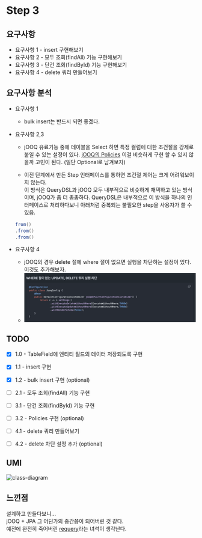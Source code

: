 # Step 3

## 요구사항

- 요구사항 1 - insert 구현해보기
- 요구사항 2 - 모두 조회(findAll) 기능 구현해보기
- 요구사항 3 - 단건 조회(findById) 기능 구현해보기
- 요구사항 4 - delete 쿼리 만들어보기

## 요구사항 분석

- 요구사항 1
    - bulk insert는 반드시 되면 좋겠다.

- 요구사항 2,3
    - jOOQ 유료기능 중에 테이블을 Select 하면 특정 컬럼에 대한 조건절을 강제로 붙일 수 있는 설정이 있다. [jOOQ의 Policies](https://www.jooq.org/doc/latest/manual/sql-building/queryparts/policies/)
      이걸 비슷하게 구현 할 수 있지 않을까 고민이 된다. (일단 Optional로 남겨보자)

    - 이전 단계에서 만든 Step 인터페이스를 통하면 조건절 제어는 크게 어려워보이지 않는다. <br>
      이 방식은 QueryDSL과 jOOQ 모두 내부적으로 비슷하게 채택하고 있는 방식이며, jOOQ가 좀 더 촘촘하다.
      QueryDSL은 내부적으로 이 방식을 하나의 인터페이스로 처리하다보니 아래처럼 중복되는 불필요한 step을 사용자가 쓸 수 있음.

  ``` java
  from()
  .from()
  .from()
  ```

- 요구사항 4
    - jOOQ의 경우 delete 절에 where 절이 없으면 실행을 차단하는 설정이 있다. 이것도 추가해보자.
    - ![jOOQ-delete](./step3/deleteWithoutWhere.png)

## TODO

- [x] 1.0 - TableField에 엔티티 필드의 데이터 저장되도록 구현
- [x] 1.1 - insert 구현 
- [x] 1.2 - bulk insert 구현 (optional)


- [ ] 2.1 - 모두 조회(findAll) 기능 구현


- [ ] 3.1 - 단건 조회(findById) 기능 구현
- [ ] 3.2 - Policies 구현 (optional)


- [ ] 4.1 - delete 쿼리 만들어보기
- [ ] 4.2 - delete 차단 설정 추가 (optional)


## UMl
![class-diagram](./uml/step-3-class-diagram.puml)

## 느낀점
설계하고 만들다보니...   
jOOQ + JPA 그 어딘가의 중간쯤이 되어버린 것 같다.  
예전에 완전히 죽어버린 [requery](https://github.com/requery/requery)라는 녀석이 생각난다.  

